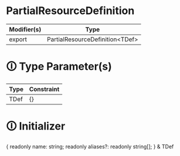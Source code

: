 # PartialResourceDefinition

| Modifier(s)                            | Type                     |
|----------------------------------------|--------------------------|
| export | PartialResourceDefinition&lt;TDef&gt; |

# &#128712; Type Parameter(s)

| Type | Constraint |
| ---- | ---------- |
| TDef | {}         |

# &#128712; Initializer

{
readonly name: string;
readonly aliases?: readonly string[];
} & TDef